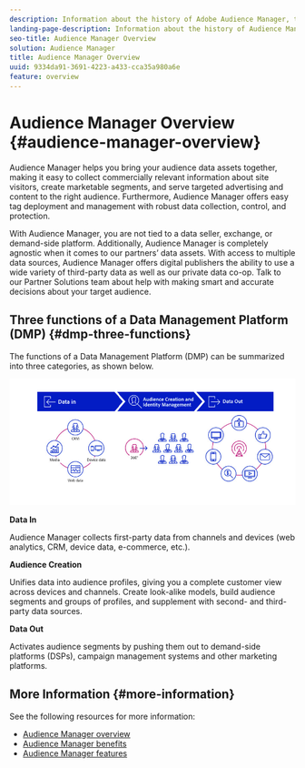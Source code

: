 ```yaml
---
description: Information about the history of Adobe Audience Manager, the types of data collected, segmentation, reporting, and more.
landing-page-description: Information about the history of Audience Manager, types of data collected, segmentation, reporting, and more.
seo-title: Audience Manager Overview
solution: Audience Manager
title: Audience Manager Overview
uuid: 9334da91-3691-4223-a433-cca35a980a6e
feature: overview
---
```


# Audience Manager Overview {#audience-manager-overview}

Audience Manager helps you bring your audience data assets together, making it easy to collect commercially relevant information about site visitors, create marketable segments, and serve targeted advertising and content to the right audience. Furthermore, Audience Manager offers easy tag deployment and management with robust data collection, control, and protection.

With Audience Manager, you are not tied to a data seller, exchange, or demand-side platform. Additionally, Audience Manager is completely agnostic when it comes to our partners’ data assets. With access to multiple data sources, Audience Manager offers digital publishers the ability to use a wide variety of third-party data as well as our private data co-op. Talk to our Partner Solutions team about help with making smart and accurate decisions about your target audience.

## Three functions of a Data Management Platform (DMP) {#dmp-three-functions}

The functions of a Data Management Platform (DMP) can be summarized into three categories, as shown below.

![Image of three DMP functions: Data In, Audience Creation, Data Out](/help/using/overview/assets/dmp-functions.png)

**Data In**

Audience Manager collects first-party data from channels and devices (web analytics, CRM, device data, e-commerce, etc.).

**Audience Creation** 

Unifies data into audience profiles, giving you a complete customer view across devices and channels. Create look-alike models, build audience segments and groups of profiles, and supplement with second- and third-party data sources.

**Data Out** 

Activates audience segments by pushing them out to demand-side platforms (DSPs), campaign management systems and other marketing platforms.

## More Information {#more-information}

See the following resources for more information:
* [Audience Manager overview](https://www.adobe.com/analytics/audience-manager.html)
* [Audience Manager benefits](https://www.adobe.com/analytics/audience-manager/benefits.html)
* [Audience Manager features](https://www.adobe.com/analytics/audience-manager/features.html)


<!--

## History and Background {#history-and-background}

Audience Manager started as Demdex in 2008. It was acquired by Adobe Systems in 2011 and subsequently rebranded as Audience Manager.

## History {#history}

Since 2008, Audience Manager (formerly, [!UICONTROL Demdex]) has been a pioneer in the on-line audience management market. Audience Manager services power dynamic, multi-channel online data strategies. Our platform and services are used by an array of diverse industries from automobiles (AutoTrader), to airlines (American Airlines), and financial services companies (American Express). Audience Manager uses enterprise-level technology to provide the scale, reliability, analytics, and performance to help your business succeed online. Audience Manager integrates with the Adobe Experience Cloud to help you centralize, manage, and take action on your data assets across a growing number of digitally addressable channels.

## Audience Manager and its Data Management Platform (DMP) {#aam-dmp}

Audience Manager helps you manage your data pipeline. Our service is a catalyst that transforms generic users and raw data signals into actual audience segments used for multi-channel marketing efforts. Additionally, Audience Manager provides tools for tag management and audience analytics while simultaneously meeting the privacy and data security needs of clients and consumers.

![](assets/am_overview_80.png)


-->